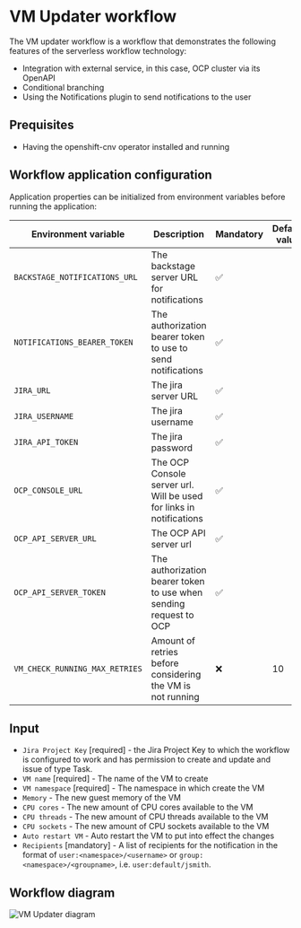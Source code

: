 # VM Updater workflow
The VM updater workflow is a workflow that demonstrates the following features of the serverless workflow technology:
* Integration with external service, in this case, OCP cluster via its OpenAPI 
* Conditional branching
* Using the Notifications plugin to send notifications to the user

## Prequisites
* Having the openshift-cnv operator installed and running

## Workflow application configuration
Application properties can be initialized from environment variables before running the application:

| Environment variable  | Description | Mandatory | Default value |
|-----------------------|-------------|-----------|---------------|
| `BACKSTAGE_NOTIFICATIONS_URL`      | The backstage server URL for notifications | ✅ | |
| `NOTIFICATIONS_BEARER_TOKEN`      | The authorization bearer token to use to send notifications | ✅ | |
| `JIRA_URL`      | The jira server URL | ✅ | |
| `JIRA_USERNAME`      | The jira username | ✅ | |
| `JIRA_API_TOKEN`      | The jira password | ✅ | |
| `OCP_CONSOLE_URL`   | The OCP Console server url. Will be used for links in notifications | ✅ | |
| `OCP_API_SERVER_URL`      | The OCP API server url | ✅ | |
| `OCP_API_SERVER_TOKEN`      | The authorization bearer token to use when sending request to OCP | ✅ | |
| `VM_CHECK_RUNNING_MAX_RETRIES`      | Amount of retries before considering the VM is not running | ❌ | 10 |


## Input
- `Jira Project Key` [required] - the Jira Project Key to which the workflow is configured to work and has permission to create and update and issue of type Task.
- `VM name` [required] - The name of the VM to create
- `VM namespace` [required] - The namespace in which create the VM
- `Memory` - The new guest memory of the VM
- `CPU cores` - The new amount of CPU cores available to the VM
- `CPU threads` - The new amount of CPU threads available to the VM
- `CPU sockets` - The new amount of CPU sockets available to the VM
- `Auto restart VM` - Auto restart the VM to put into effect the changes
- `Recipients` [mandatory] - A list of recipients for the notification in the format of `user:<namespace>/<username>` or `group:<namespace>/<groupname>`, i.e. `user:default/jsmith`.

## Workflow diagram
![VM Updater diagram](https://github.com/parodos-dev/serverless-workflow/blob/main/modify-vm-resources/modify-vm-resources.svg?raw=true)
